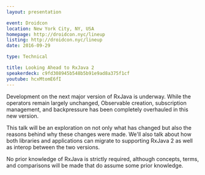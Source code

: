```yaml
---
layout: presentation

event: Droidcon
location: New York City, NY, USA
homepage: http://droidcon.nyc/lineup
listing: http://droidcon.nyc/lineup
date: 2016-09-29

type: Technical

title: Looking Ahead to RxJava 2
speakerdeck: c9fd308945b548b5b91e9ad8a375f1cf
youtube: hcxMtomE6fI
---
```


Development on the next major version of RxJava is underway. While the operators remain largely unchanged, Observable creation, subscription management, and backpressure has been completely overhauled in this new version.

This talk will be an exploration on not only what has changed but also the reasons behind why these changes were made. We'll also talk about how both libraries and applications can migrate to supporting RxJava 2 as well as interop between the two versions.

No prior knowledge of RxJava is strictly required, although concepts, terms, and comparisons will be made that do assume some prior knowledge.
